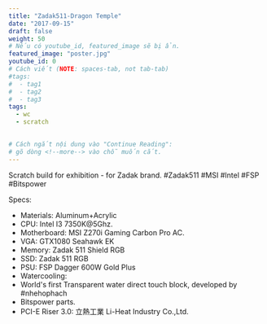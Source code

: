 ```yaml
---
title: "Zadak511-Dragon Temple"
date: "2017-09-15"
draft: false
weight: 50
# Nếu có youtube_id, featured_image sẽ bị ẩn.
featured_image: "poster.jpg"
youtube_id: 0
# Cách viết (NOTE: spaces-tab, not tab-tab)
#tags:
#  - tag1
#  - tag2
#  - tag3
tags:
  - wc
  - scratch
 

# Cách ngắt nội dung vào "Continue Reading":
# gõ dòng <!--more--> vào chỗ muốn cắt.
---
```


Scratch build for exhibition - for Zadak brand.
#Zadak511 #MSI #Intel #FSP #Bitspower
<!--more-->

Specs:

- Materials: Aluminum+Acrylic
- CPU: Intel I3 7350K@5Ghz.
- Motherboard: MSI Z270i Gaming Carbon Pro AC.
- VGA: GTX1080 Seahawk EK
- Memory: Zadak 511 Shield RGB
- SSD: Zadak 511 RGB
- PSU: FSP Dagger 600W Gold Plus
- Watercooling:
- World's first Transparent water direct touch block, developed by #nhehophach
- Bitspower parts.
- PCI-E Riser 3.0: 立熱工業 Li-Heat Industry Co.,Ltd.